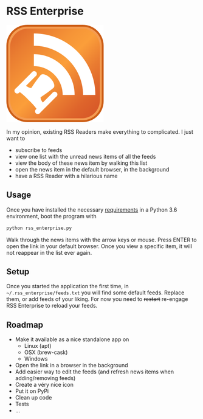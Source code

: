 # RSS Enterprise

![RSS Enterprise](icon/icon.svg "RSS Enterprise")

In my opinion, existing RSS Readers make everything to complicated. I just want to

- subscribe to feeds
- view one list with the unread news items of all the feeds
- view the body of these news item by walking this list
- open the news item in the default browser, in the background
- have a RSS Reader with a hilarious name

## Usage

Once you have installed the necessary [requirements](requirements.txt) in a Python 3.6 environment, boot the program with

```bash
python rss_enterprise.py
```

Walk through the news items with the arrow keys or mouse. Press ENTER to open the link in your default browser. Once you view a specific item, it will not reappear in the list ever again.

## Setup

Once you started the application the first time, in `~/.rss_enterprise/feeds.txt` you will find some default feeds. Replace them, or add feeds of your liking. For now you need to ~~restart~~ re-engage RSS Enterprise to reload your feeds.


## Roadmap

- Make it available as a nice standalone app on
    - Linux (apt)
    - OSX (brew-cask)
    - Windows
- Open the link in a browser in the background
- Add easier way to edit the feeds (and refresh news items when adding/removing feeds)
- Create a véry nice icon
- Put it on PyPi
- Clean up code
- Tests
- ...
